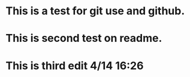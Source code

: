 # This is a test for git use and github.
# This is second test on readme.
# This is third edit 4/14 16:26